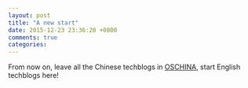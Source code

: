 ```yaml
---
layout: post
title: "A new start"
date: 2015-12-23 23:36:20 +0800
comments: true
categories: 
---
```


From now on, leave all the Chinese techblogs in [OSCHINA](http://my.oschina.net/b1412 "http://my.oschina.net/b1412"), start English techblogs here!

